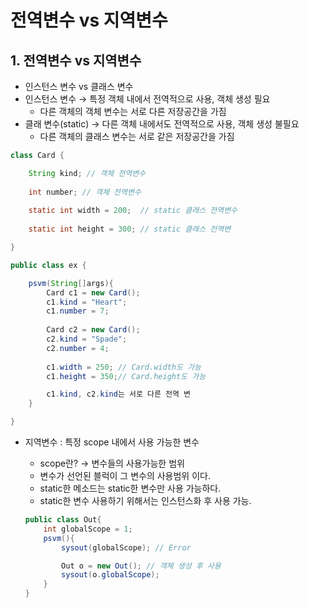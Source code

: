 # 전역변수 vs 지역변수

## 1. 전역변수 vs 지역변수

- 인스턴스 변수 vs 클래스 변수
- 인스턴스 변수 → 특정 객체 내에서 전역적으로 사용, 객체 생성 필요
    - 다른 객체의 객체 변수는 서로 다른 저장공간을 가짐
- 클래 변수(static) → 다른 객체 내에서도 전역적으로 사용, 객체 생성 불필요
    - 다른 객체의 클래스 변수는 서로 같은 저장공간을 가짐
    

```java
class Card {

	String kind; // 객체 전역변수
	
	int number; // 객체 전역변수
	
	static int width = 200;  // static 클래스 전역변수
	
	static int height = 300; // static 클래스 전역변

}

public class ex {

	psvm(String[]args){
		Card c1 = new Card(); 
		c1.kind = "Heart"; 
		c1.number = 7; 
		
		Card c2 = new Card(); 
		c2.kind = "Spade"; 
		c2.number = 4; 
		
		c1.width = 250; // Card.width도 가능
		c1.height = 350;// Card.height도 가능

		c1.kind, c2.kind는 서로 다른 전역 변
	}

}
```

- 지역변수 : 특정 scope 내에서 사용 가능한 변수
    - scope란? → 변수들의 사용가능한 범위
    - 변수가 선언된 블럭이 그 변수의 사용범위 이다.
    - static한 메소드는 static한 변수만 사용 가능하다.
    - static한 변수 사용하기 위해서는 인스턴스화 후 사용 가능.
    
    ```java
    public class Out{
    	int globalScope = 1;
    	psvm(){
    		sysout(globalScope); // Error
    
    		Out o = new Out(); // 객체 생성 후 사용
    		sysout(o.globalScope);
    	}
    }
    ```